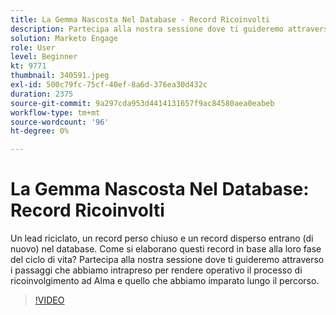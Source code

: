 ```yaml
---
title: La Gemma Nascosta Nel Database - Record Ricoinvolti
description: Partecipa alla nostra sessione dove ti guideremo attraverso i passaggi che abbiamo intrapreso per rendere operativo il processo di ricoinvolgimento ad Alma e quello che abbiamo imparato lungo il percorso.
solution: Marketo Engage
role: User
level: Beginner
kt: 9771
thumbnail: 340591.jpeg
exl-id: 500c79fc-75cf-40ef-8a6d-376ea30d432c
duration: 2375
source-git-commit: 9a297cda953d4414131657f9ac84580aea0eabeb
workflow-type: tm+mt
source-wordcount: '96'
ht-degree: 0%

---
```


# La Gemma Nascosta Nel Database: Record Ricoinvolti

Un lead riciclato, un record perso chiuso e un record disperso entrano (di nuovo) nel database. Come si elaborano questi record in base alla loro fase del ciclo di vita? Partecipa alla nostra sessione dove ti guideremo attraverso i passaggi che abbiamo intrapreso per rendere operativo il processo di ricoinvolgimento ad Alma e quello che abbiamo imparato lungo il percorso.

>[!VIDEO](https://video.tv.adobe.com/v/340591/?quality=12&learn=on)
